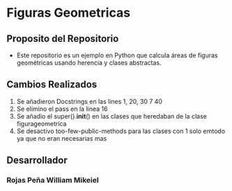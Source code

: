 # Figuras Geometricas
## Proposito del Repositorio
* Este repositorio es un ejemplo en Python que calcula áreas de figuras geométricas usando herencia y clases abstractas.
## Cambios Realizados
1. Se añadieron Docstrings en las lines 1, 20, 30 7 40
2. Se elimino el pass en la linea 16
3. Se añadio el super().__init__()  en las clases que heredaban de la clase figurageometrica
4. Se desactivo too-few-public-methods para las clases con 1 solo emtodo ya que no eran necesarias mas
## Desarrollador
### Rojas Peña William Mikeiel
